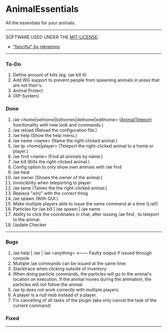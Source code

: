 # AnimalEssentials
All the essentials for your animals.

----

SOFTWARE USED UNDER THE [MIT-LICENSE](https://github.com/JustRamon/AnimalEssentials/blob/master/MIT-LICENSE.md):
- ["fanciful" by mkremins](https://github.com/mkremins/fanciful)

----

### To-Do

1. Define amount of kills (eg. /ae kill 6)
2. Add WG support to prevent people from spawning animals in areas that are not their's.
3. Animal Protect
4. (XP-System)

### Done
1. /ae \<home|sethome|listhomes|delhome|edithome\> ([AnimalTeleport](https://github.com/JustRamon/AnimalTeleport) functionality with new look and commands.)
2. /ae reload (Reload the configuration file.)
3. /ae help (Show the help menu.)
4. /ae name \<name\> (Name the right-clicked animal.)
5. /ae tp \<home|player\> (Teleport the right-clicked animal to a home or player.)
6. /ae find \<name\> (Find all animals by name.)
7. /ae kill (Kills the right-clicked animal.)
8. Config option to only show own animals with /ae find
9. /ae heal
10. /ae owner (Shows the owner of the animal.)
11. Invincibility when teleporting to player
12. /ae tame (Tames the the right-clicked animal.)
13. Replace "a(n)" with the correct thing
14. /ae spawn (With GUI.)
15. Make multiple players able to issue the same command at a time (List!)
16. Particles for /ae kill | /ae spawn | /ae name
17. Ability to click the coordinates in chat, after issuing /ae find <name>, to teleport to the animal.
18. Update Checker

-----

### Bugs
1. /ae help | /ae | /ae \<anything\> <--- Faulty output if issued through console
2. Multiple /ae commands can be issued at the same time
3. Stacktrace when clicking outside of inventory
4. When doing particle commands, the particles will go to the animal's location on execution. If the animal moves during the animation, the particles will not follow the animal.
5. /ae tp does not work correctly with multiple players.
6. A player is a null mob instead of a player.
7. Fix cancelling of all tasks of the plugin (aka only cancel the task of the current command)

### Fixed

---